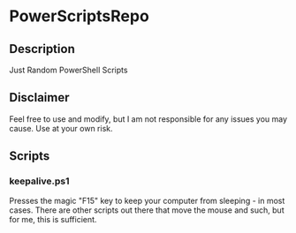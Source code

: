 # PowerScriptsRepo
## Description
Just Random PowerShell Scripts
## Disclaimer
Feel free to use and modify, but I am not responsible for any issues you may cause. Use at your own risk.
## Scripts
### keepalive.ps1
Presses the magic "F15" key to keep your computer from sleeping - in most cases. There are other scripts out there that move the mouse and such, but for me, this is sufficient.

